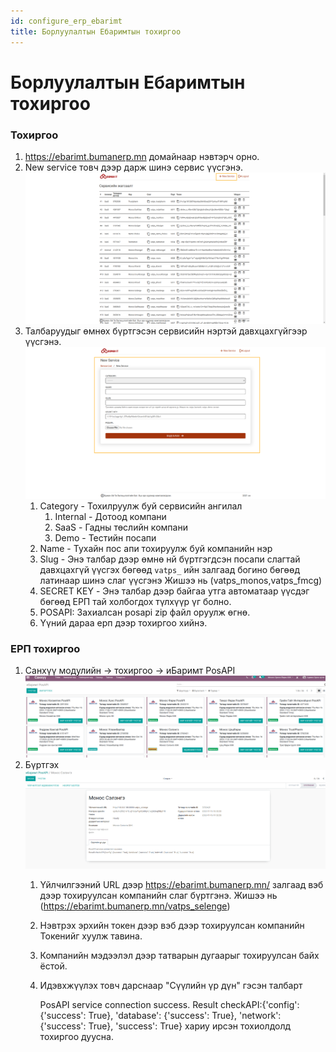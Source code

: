 ```yaml
---
id: configure_erp_ebarimt
title: Борлуулалтын Ебаримтын тохиргоо
---
```

# Борлуулалтын Ебаримтын тохиргоо

### Тохиргоо

1. https://ebarimt.bumanerp.mn домайнаар нэвтэрч орно.
2. New service товч дээр дарж шинэ сервис үүсгэнэ.
    ![Eбаримт logo](../../static/img/ebarimt/view.png "Eбаримт")
3. Талбаруудыг өмнөх бүртгэсэн сервисийн нэртэй давхцахгүйгээр үүсгэнэ.
    ![Eбаримт logo](../../static/img/ebarimt/create.png "Eбаримт")
    1. Category - Тохилруулж буй сервисийн ангилал
       1. Internal - Дотоод компани
       2. SaaS - Гадны төслийн компани
       3. Demo - Тестийн посапи
    2. Name - Тухайн пос апи тохируулж буй компанийн нэр
    3. Slug - Энэ талбар дээр өмнө нй бүртгэгдсэн посапи слагтай давхцахгүй үүсгэх бөгөөд `vatps_` ийн залгаад богино бөгөөд латинаар шинэ слаг үүсгэнэ Жишээ нь (vatps_monos,vatps_fmcg)
    4. SECRET KEY - Энэ талбар дээр байгаа утга автоматаар үүсдэг бөгөөд ЕРП тай холбогдох түлхүүр үг болно.
    5. POSAPI: Захиалсан posapi zip файл оруулж өгнө.
    6. Үүний дараа ерп дээр тохиргоо хийнэ.
   
### ЕРП тохиргоо

1. Санхүү модулийн -> тохиргоо -> иБаримт PosAPI 
   ![Eбаримт logo](../../static/img/ebarimt/ebarimtlist.png "Eбаримт")
2. Бүртгэх
   ![Eбаримт logo](../../static/img/ebarimt/ebarimtform.png "Eбаримт")
   1. Үйлчилгээний URL дээр https://ebarimt.bumanerp.mn/ залгаад вэб дээр тохируулсан компанийн слаг бүртгэнэ. Жишээ нь (https://ebarimt.bumanerp.mn/vatps_selenge)
   2. Нэвтрэх эрхийн токен дээр вэб дээр тохируулсан компанийн Токенийг хуулж тавина.
   3. Компанийн мэдээлэл дээр татварын дугаарыг тохируулсан байх ёстой.
   4. Идэвхжүүлэх товч дарснаар "Сүүлийн үр дүн" гэсэн талбарт 
   
        PosAPI service connection success.
        Result checkAPI:{'config': {'success': True}, 'database': {'success': True}, 'network': {'success': True}, 'success': True}
    хариу ирсэн тохиолдолд тохиргоо дуусна.